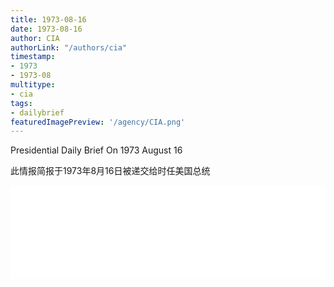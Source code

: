 ```yaml
---
title: 1973-08-16
date: 1973-08-16
author: CIA 
authorLink: "/authors/cia"
timestamp: 
- 1973
- 1973-08
multitype: 
- cia
tags: 
- dailybrief
featuredImagePreview: '/agency/CIA.png'
---
```



Presidential Daily Brief On 1973 August 16

此情报简报于1973年8月16日被递交给时任美国总统

<!--more-->





<div id="over" style="width:100%; overflow:hidden"> <iframe id="sFrame" name="sFrame" frameborder="no" border="0"  allowfullscreen marginwidth="0" scrolling="no" src = " /CIA/1973-08-16.html "  style = " position:absulute; width: 806px; top: 300;" > </iframe> </div>